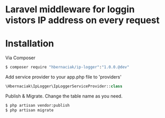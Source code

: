 # Laravel middleware for loggin vistors IP address on every request

# Installation

Via Composer

``` bash
$ composer require "hbernaciak/ip-logger":"1.0.0.@dev"
```

Add service provider to your app.php file to 'providers'

``` php
\Hbernaciak\IpLogger\IpLoggerServiceProvider::class
```

Publish & Migrate. Change the table name as you need.
``` bash
$ php artisan vendor:publish
$ php artisan migrate
```
